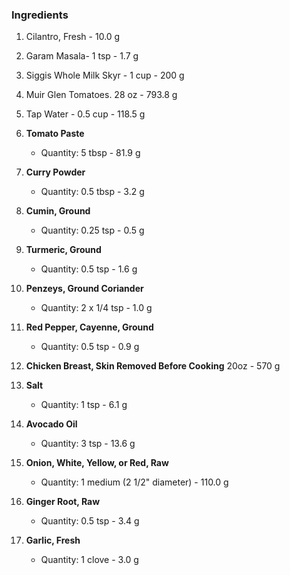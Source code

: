 ### Ingredients

1. Cilantro, Fresh - 10.0 g

2. Garam Masala- 1 tsp - 1.7 g  

3. Siggis Whole Milk Skyr - 1 cup - 200 g  

4. Muir Glen Tomatoes. 28 oz - 793.8 g  

5. Tap Water - 0.5 cup - 118.5 g

6. **Tomato Paste**  
   - Quantity: 5 tbsp - 81.9 g  

7. **Curry Powder**  
   - Quantity: 0.5 tbsp - 3.2 g  

8. **Cumin, Ground**  
   - Quantity: 0.25 tsp - 0.5 g  

9. **Turmeric, Ground**  
   - Quantity: 0.5 tsp - 1.6 g  

10. **Penzeys, Ground Coriander**  
    - Quantity: 2 x 1/4 tsp - 1.0 g  

11. **Red Pepper, Cayenne, Ground**  
    - Quantity: 0.5 tsp - 0.9 g  

12. **Chicken Breast, Skin Removed Before Cooking** 20oz - 570 g  

13. **Salt**  
    - Quantity: 1 tsp - 6.1 g  

14. **Avocado Oil**  
    - Quantity: 3 tsp - 13.6 g  

15. **Onion, White, Yellow, or Red, Raw**  
    - Quantity: 1 medium (2 1/2" diameter) - 110.0 g

16. **Ginger Root, Raw**  
    - Quantity: 0.5 tsp - 3.4 g  

17. **Garlic, Fresh**  
    - Quantity: 1 clove - 3.0 g  
